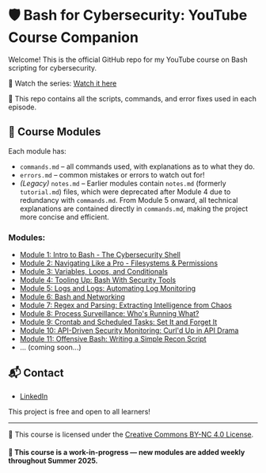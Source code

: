 # 🛡️ Bash for Cybersecurity: YouTube Course Companion

Welcome! This is the official GitHub repo for my YouTube course on Bash scripting for cybersecurity.

🎥 Watch the series: [Watch it here](https://www.youtube.com/watch?v=6QyjFj5dRVE&list=PLGPhFvIx6g8hdTP3fj2GV7qeISOUjYknL)

📂 This repo contains all the scripts, commands, and error fixes used in each episode.

## 📘 Course Modules

Each module has:
- `commands.md` – all commands used, with explanations as to what they do.
- `errors.md` – common mistakes or errors to watch out for!
- *(Legacy)* `notes.md` – Earlier modules contain `notes.md` (formerly `tutorial.md`) files, which were deprecated after Module 4 due to redundancy with `commands.md`. From Module 5 onward, all technical explanations are contained directly in `commands.md`, making the project more concise and efficient.


### Modules:
- [Module 1: Intro to Bash - The Cybersecurity Shell](./Module%201:%20Intro%20to%20Bash%20-%20The%20Cybersecurity%20Shell/)
- [Module 2: Navigating Like a Pro - Filesystems & Permissions](./Module%202%3A%20Navigating%20Like%20a%20Pro%20-%20Filesystems%20%26%20Permissions)
- [Module 3: Variables, Loops, and Conditionals](./Module%203:%20Variables,%20Loops,%20and%20Conditionals:%20Building%20Logic%20for%20Defense/)
- [Module 4: Tooling Up: Bash With Security Tools](https://github.com/zominy/bash-cybersecurity-course/tree/main/Module%204%3A%20%20Tooling%20Up%3A%20Bash%20with%20Security%20Tools)
- [Module 5: Logs and Logs: Automating Log Monitoring](https://github.com/zominy/bash-cybersecurity-course/tree/main/Module%205%3A%20Logs%20and%20Logs%3A%20Automating%20Log%20Monitoring)
- [Module 6: Bash and Networking](https://github.com/zominy/bash-cybersecurity-course/tree/main/Module%206%3A%20Bash%20and%20Networking)
- [Module 7: Regex and Parsing: Extracting Intelligence from Chaos](https://github.com/zominy/bash-cybersecurity-course/tree/main/Module%207%3A%20Regex%20and%20Parsing%3A%20Extracting%20Intelligence%20from%20Chaos)
- [Module 8: Process Surveillance: Who's Running What?](https://github.com/zominy/bash-cybersecurity-course/tree/main/Module%208%3A%20Process%20Surveillance%3A%20Who%E2%80%99s%20Running%20What%3F)
- [Module 9: Crontab and Scheduled Tasks: Set It and Forget It](https://github.com/zominy/bash-cybersecurity-course/tree/main/Module%209%3A%20Crontab%20and%20Scheduled%20Tasks%3A%20Set%20It%20and%20Forget%20It)
- [Module 10: API-Driven Security Monitoring: Curl'd Up in API Drama](https://github.com/zominy/bash-cybersecurity-course/tree/main/xModule%2010%3A%20API-Driven%20Security%20Monitoring%3A%20Curl'd%20Up%20in%20API%20Drama)
- [Module 11: Offensive Bash: Writing a Simple Recon Script](https://github.com/zominy/bash-cybersecurity-course/tree/main/xModule%2011%3A%20Offensive%20Bash%3A%20Writing%20a%20Simple%20Recon%20Script)
- ... (coming soon...)

## 📬 Contact
- [LinkedIn](https://www.linkedin.com/in/max-zominy-85ba92310/)

This project is free and open to all learners!

---
📄 This course is licensed under the [Creative Commons BY-NC 4.0 License](https://creativecommons.org/licenses/by-nc/4.0/).

#### 🚧 This course is a work-in-progress — new modules are added weekly throughout Summer 2025.
